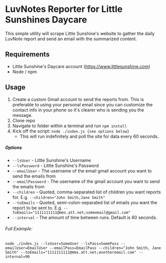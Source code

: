 # LuvNotes Reporter for Little Sunshines Daycare
This simple utility will scrape Little Sunshine's website to gather the daily LuvNote report and send an email with the summarized content.

## Requirements
* Little Sunshine's Daycare account (https://www.littlesunshine.com)
* Node / npm

## Usage
1. Create a custom Gmail account to send the reports from. This is preferable to using your personal email since you can customize the contact info in your phone so it's clearer who is sending you the message.  
1. Clone repo
2. Navigate to folder within a terminal and run `npm install`
3. Kick off the script: `node ./index.js {see options below}`
    * This will run indefinitely and poll the site for data every 60 seconds.
    
##### Options
* `--lsUser` - Little Sunshine's Username
* `--lsPassword` - Little Sunshine's Password
* `--emailUser` - The username of the email gmail account you want to send the emails from
* `--emailPassword` - The username of the gmail account you want to send the emails from
* `--children` - Quoted, comma-separated list of children you want reports for. E.g. `--children="John Smith,Jane Smith"` 
* `--toEmails` - Quoted, semi-colon-separated list of emails you want the report to be sent to. E.g. `--toEmails="1111111111@mms.att.net;someemail@gmail.com"`
* `--interval` - The amount of time between runs. Default is 60 seconds.

###### Full Example:
`node ./index.js --lsUser=SomeUser --lsPass=SomePass --emailUser=EmailUser --emailPass=EmailPass --children="John Smith, Jane Smith" --toEmails="1111111111@mms.att.net;anotheremail.com" --internal=90`

